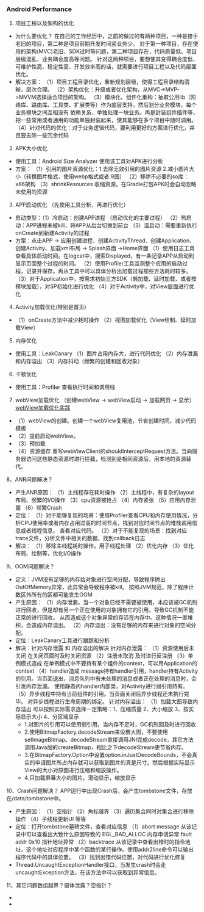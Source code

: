 ### Android Performance

1. 项目工程以及架构的优化
- 为什么要优化？
  在自己的工作经历中，之前的做过的有两种项目，一种是接手老旧的项目，第二种是项目前期开发时间紧业务少。
  对于第一种项目，存在使用的架构(MVC)老旧、SDK过时等问题，第二种项目存在，代码质量低、项目层级混乱、业务耦合度高等问题。
  针对这两种项目，要想使其变得耦合度低、可维护性高、稳定性高、开发效率高的话，就需要进行项目工程以及代码层面优化。
- 解决方案：
  （1）项目工程目录优化，重新规划层级，使得工程目录结构清晰、层次合理。
  （2）架构优化：升级或者优化架构，从MVC->MVP->MVVM选择适合项目的架构。
  （3）模块化、组件化重构：抽取公用lib（网络库、路由库、工具类、扩展类等）作为底层支持，然后划分业务模块，每个业务模块之间互相没有
    依赖关系，单独处理一块业务。再是封装组件插件等，把一些常用或者通用的功能单独封装起来，使其能够在多个项目中随时调用。
  （4）针对代码的优化：对于业务逻辑代码，要利用更好的方案进行优化，并且要去除一些冗余代码 

2. APK大小优化
- 使用工具：Android Size Analyzer 使用该工具对APK进行分析
- 方案：
  （1）引用的图片资源优化：1.去除无效引用的图片资源 2.减小图片大小（转换图片格式、使用webp格式或者.9图）
  （2）移除不必要的so库：x86架构
  （3）shrinkResources 收缩资源。在Gradle打包APK时会自动忽略未使用的资源
  
3. APP启动优化 （先使用工具分析，再进行优化）
- 启动类型：（1）冷启动：创建APP进程 （启动优化的主要过程）
           （2）热启动：APP进程未被kill，将APP从后台切换到前台
           （3）温启动：需要重新执行onCreate到新建Activity的过程
- 方案：点击APP -> 应用创建进程、创建ActivityThread、创建Application、创建Activity、加载xml布局 -> Splash界面 ->Home界面
  （1）使用日志工具查看具体启动时间。在logcat中，搜索Displayed，有一条记录APP从启动到显示页面整个过程的时间。
  （2）使用Profiler工具监测整个应用的启动过程，记录并保存。再从工具中可以具体分析出加载过程那些方法耗时较多。
  （3）对于Application中，按需求初始三方SDK（懒加载、延时加载、或者按模块加载），对SP初始化进行优化
  （4）对于Activity中，对View层面进行优化
  
4. Activity加载优化(特别是首页)
-  （1）onCreate方法中减少耗时操作 
   （2）视图加载优化（View绘制、延时加载View）
   
5. 内存优化
- 使用工具：LeakCanary
  （1）图片占用内存大，进行代码优化
  （2）内存泄漏和内存溢出
  （3）内存抖动（频繁的创建和回收对象）
  
6. 卡顿优化
- 使用工具：Profiler 查看执行时间和调用栈

7. webView加载优化  （创建webView -> webView启动 -> 加载网页 -> 显示）
[webView加载优化实践](https://www.jianshu.com/p/74c9422dfc39)
- （1）webView的创建。创建一个webView复用池，节省创建时间，减少代码模板
- （2）提前启动webView。
- （3）预加载
- （4）资源缓存
    重写webViewClient的shouldInterceptRequest方法。当向服务器访问这些静态资源时进行拦截，检测到是相同资源后，用本地的资源替代。
  

8、ANR问题解决？
- 产生ANR原因：
  （1）主线程存在耗时操作
  （2）主线程中，有复杂的layout布局、频繁的I/O操作
  （3）cpu资源被抢占
  （4）内存紧张
  （5）应用内存泄露
  （6）频繁Crash
- 定位：
  （1）对于能够复现的场景：使用Profiler查看CPU和内存使用情况，分析CPU使用率或者内存占用过高的时间节点，找到对应时间节点的堆栈调用信息或者线程信息，
    查看对应代码。
  （2）对于不能复现的场景：找到对应trace文件，分析文件中相关的数据，找到callback日志
- 解决：
  （1）移除主线程耗时操作，用子线程处理
  （2）优化内存
  （3）优化布局、绘制等，优化I/O操作
  
9、OOM问题解决？
- 定义：JVM没有足够的内存给对象进行空间分配，导致程序抛出OutOfMemory异常，此异常会导致程序被kill。
  按照JVM规范，除了程序计数区外所有的区都可能发生OOM
- 产生原因：
  （1）内存泄漏，当一个对象已经不需要被使用，本应该被GC机制进行回收，但是却有另一个正在使用的对象拥有它的引用，导致GC机制不能正常的进行回收。
      从而造成这个对象异常的存活在内存中。这种情况一直堆积，会造成内存溢出。
  （2）内存溢出：没有足够的内存来进行对象的空间分配。
- 定位：LeakCanary工具进行跟踪和分析
- 解决：针对内存泄露 和 内存溢出的解决
  针对内存泄露：
  （1）资源使用后未关闭   在关闭页面时及时关闭资源
  （2）注册未取消        及时进行反注册
  （3）单例模式造成      在单例模式中不要持有某个组件的context，可以用Application的context
  （4）handler造成      message持有handler引用，handler持有Activity的引用。当页面退出，消息队列中有未处理的消息或者正在处理的消息时，会引发内存泄漏。
      使用静态内handler内部类，对Activity进行弱引用持有。
  （5）异步线程中持有当前组件的引用。当页面关闭后异步线程还未执行完毕。   对异步线程进行生命周期的绑定。
  针对内存溢出：
  （1）加载大图导致内存溢出 可以按照实际需求选择一定策略：1、压缩质量 2、大小缩放 3、按实际显示大小 4、分区域显示
    - 1.对图片的引用可以使用弱引用，当内存不足时，GC机制回及时进行回收
    - 2.使用BitmapFactory.decodeStream来设置大图，不要使用setImageBitmap。decodeStream直接调用JNI完成decode，其它方法调用Java层的createBitmap，相比之下decodeStream更节省内存。
    - 3.在BitmapFactory.Option中设置option.inJustDecodeBounds，不会真实的申请图片所占内存就可以获取到图片的真是尺寸。然后根据实际显示View的大小对原图进行压缩和缩放操作。
    - 4.只加载屏幕大小的图片，滑动显示，缩放显示

10、Crash问题解决？
APP运行中出现Crash后，会产生tombstone文件，存放在/data/tombstone中。
- 产生原因：
  （1）空指针
  （2）角标越界
  （3）遍历集合同时对集合进行移除操作
  （4）子线程更新UI
  等等
- 定位：打开tombstone墓碑文件，查看对应信息
  （1）abort message 从该记录中可以查看出大致什么原因导致的 EGL_BAD_ALLOC 内存申请异常  fault addr 0x10  指针地址异常
  （2）backtrace 从该记录中查看出错时的指令地址，这个地址对应程序中某个函数的某行操作。使用addr2line命令可以输出程序代码中的具体位置。
  （3）找到出错代码位置，对代码进行优化修复
-  Thread.UncaughtExceptionHandler接口，当发生crash时会走uncaughtException方法，在该方法中可以获取到异常信息。

11、其它问题数组越界？窗体泄露？空指针？

-
-